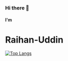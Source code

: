 ### Hi there 👋
#### I'm
# Raihan-Uddin

[![Top Langs](https://github-readme-stats.vercel.app/api/top-langs/?username=Rai321han&layout=donut-vertical)](https://github.com/Rai321han/github-readme-stats)

